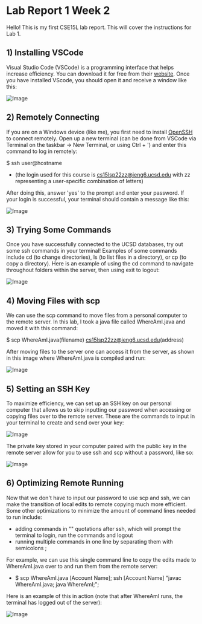 # **Lab Report 1 Week 2**

Hello! This is my first CSE15L lab report. This will cover the instructions for Lab 1.

## **1) Installing VSCode**

Visual Studio Code (VSCode) is a programming interface that helps increase efficiency. You can download it for free from their [website](https://code.visualstudio.com/). Once you have installed VScode, you should open it and receive a window like this:

![Image](https://kmolina15.github.io/cse15l-lab-reports/vscinterface.png)

## **2) Remotely Connecting**

If you are on a Windows device (like me), you first need to install [OpenSSH](https://docs.microsoft.com/en-us/windows-server/administration/openssh/openssh_install_firstuse) to connect remotely. Open up a new terminal (can be done from VSCode via Terminal on the taskbar -> New Terminal, or using Ctrl + ') and enter this command to log in remotely:

$ ssh user@hostname 

* (the login used for this course is cs15lsp22zz@ieng6.ucsd.edu with zz representing a user-specific combination of letters)

After doing this, answer 'yes' to the prompt and enter your password. If your login is successful, your terminal should contain a message like this:

![Image](https://kmolina15.github.io/cse15l-lab-reports/login.png)

## **3) Trying Some Commands**

Once you have successfully connected to the UCSD databases, try out some ssh commands in your terminal! Examples of some commands include cd (to change directories), ls (to list files in a directory), or cp (to copy a directory). Here is an example of using the cd command to navigate throughout folders within the server, then using exit to logout:

![Image](https://kmolina15.github.io/cse15l-lab-reports/commandtest.png)

## **4) Moving Files with scp**

We can use the scp command to move files from a personal computer to the remote server. In this lab, I took a java file called WhereAmI.java and moved it with this command:

$ scp WhereAmI.java(filename) cs15lsp22zz@ieng6.ucsd.edu(address)

After moving files to the server one can access it from the server, as shown in this image where WhereAmI.java is compiled and run:

![Image](https://kmolina15.github.io/cse15l-lab-reports/runjava.png)

## **5) Setting an SSH Key**

To maximize efficiency, we can set up an SSH key on our personal computer that allows us to skip inputting our password when accessing or copying files over to the remote server. These are the commands to input in your terminal to create and send over your key:

![Image](https://kmolina15.github.io/cse15l-lab-reports/keyinstructions.png)

The private key stored in your computer paired with the public key in the remote server allow for you to use ssh and scp without a password, like so:

![Image](https://kmolina15.github.io/cse15l-lab-reports/keylogin.png)

## **6) Optimizing Remote Running**

Now that we don't have to input our password to use scp and ssh, we can make the transition of local edits to remote copying much more efficient. Some other optimizations to minimize the amount of command lines needed to run include:
* adding commands in "" quotations after ssh, which will prompt the terminal to login, run the commands and logout
* running multiple commands in one line by separating them with semicolons ;

For example, we can use this single command line to copy the edits made to WhereAmI.java over to and run them from the remote server:
* $ scp WhereAmI.java [Account Name]; ssh [Account Name] "javac WhereAmI.java; java WhereAmI;"; 

Here is an example of this in action (note that after WhereAmI runs, the terminal has logged out of the server):

![Image](https://kmolina15.github.io/cse15l-lab-reports/editfile.png)